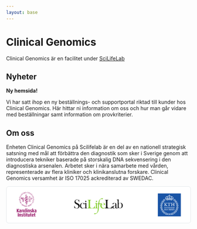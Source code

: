 ```yaml
---
layout: base
---
```

# Clinical Genomics 
 Clinical Genomics är en facilitet under [SciLifeLab](www.scilifelab.se)

## Nyheter
**Ny hemsida!**

Vi har satt ihop en ny beställnings- och supportportal riktad till kunder hos Clinical Genomics. Här hittar ni information om oss och hur man går vidare med beställningar samt information om provkriterier.

## Om oss
Enheten Clinical Genomics på Scilifelab är en del av en nationell strategisk satsning med mål att förbättra den diagnostik som sker i Sverige genom att introducera tekniker baserade på storskalig DNA sekvensering i den diagnostiska arsenalen. Arbetet sker i nära samarbete med vården, representerade av flera kliniker och klinikanslutna forskare. Clinical Genomics versamhet är ISO 17025 ackrediterad av SWEDAC.

![company logos](/assets/img/logos.png)
